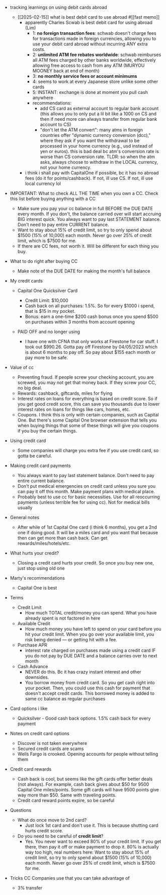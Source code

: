   * tracking learnings on using debit cards abroad
    * [[2025-02-15]] what is best debit card to use abroad #[[fast memo]]
      * apparently Charles Scwab is best debit card for using abroad (Lim)
        * 1: **no foreign transaction fees**: schwab doesn't charge fees for transactions made in foreign currencies, allowing you to use your debit card abroad without incurring ANY extra costs.
        * 2: **unlimited ATM fee rebates worldwide**: schwab reimburses all ATM fees charged by other banks worldwide, effectively allowing free access to cash from any ATM (MURYOU MOONEY back at end of month)
        * 3: **no monthly service fees or account minimums**
        * 4: seems to work at every Japanese store unlike some other cards
        * 5: INSTANT: exchange is done at moment you pull cash anywhere
        * recommendations:
          * add CS card as external account to regular bank account (this allows you to only put a lil bit like a 1000 on CS and then if need more can always transfer from regular bank account to CS)
          * "don't let the ATM convert": many atms in foreign countries offer "dynamic currency conversion (dcc)," where they ask if you want the withdrawal to be processed in your home currency (e.g., usd instead of yen or euros). this is bad deal bc atm's conversion rate is worse than CS conversion rate. TLDR: so when the atm asks, always choose to withdraw in the LOCAL currency, not your home currency.
      * i think i shall pay with CapitalOne if possible, bc it has no abroad fees (do it for points/cashback). If not, ill use CS. If not, ill use local currency lol
  * IMPORTANT: What to check ALL THE TIME when you own a CC. Check this list before buying anything with a CC
    * Make sure you pay your cc balance in full BEFORE the DUE DATE every month. If you don't, the balance carried over will start accruing BIG interest quick. You always want to pay last STATEMENT balance. Don't need to pay entire CURRENT balance.
    * Want to stay about 15% of credit limit, so try to only spend about $1500 (15% of 10,000) each month. Never go over 25% of credit limit, which is $7500 for me.
    * If there are CC fees, not worth it. Will be different for each thing you buy.
  * What to do right after buying CC
    * Make note of the DUE DATE for making the month's full balance
  * My credit cards
    * Capital One Quicksilver Card
      * Credit Limit: $10,000
      * Cash back on all purchases: 1.5%. So for every $1000 i spend, that is $15 in my pocket. 
      * Bonus: earn a one-time $200 cash bonus once you spend $500 on purchases within 3 months from account opening

    * PAID OFF and no longer using
      * I have one with CFNA that only works at Firestone for car stuff. I took out $990.26. Gotta pay off Firestone by 04/05/2023 which is about 6 months to pay off. So pay about $155 each month or pay more to be safe. 

  * Value of cc
    * Preventing fraud. If people screw your checking account, you are screwed, you may not get that money back. If they screw your CC, no big deal.
    * Rewards: cashback, giftcards, miles for flying
    * Interest rates on loans for everything is based on credit score. So if you get good credit score, this can save you thousands due to lower interest rates on loans for things like cars, homes, etc.
    * Coupons. I think this is only with certain companies, such as Capital One. But there's some Capital One browser extension that tells you when buying things that some of these things will give you coupons if you buy the certain things.
  * Using credit card
    * Some companies will charge you extra fee if you use credit card, so gotta be careful.
  * Making credit card payments
    * You always want to pay last statement balance. Don't need to pay entire current balance. 
    * Don't put medical emergencies on credit card unless you sure you can pay it off this month. Make payment plans with medical place. 
    * Probably best to use cc for basic necessities. Use for all reoccurring payments (unless terrible fee for using cc). Not for medical bills usually
  * General notes

    * After while of 1st Capital One card (i think 6 months), you get a 2nd one if doing good. It will be a miles card and you want that because then can get more than cash back. Can get rewards/miles/hotels/etc. 
  * What hurts your credit?
    * Closing a credit card hurts your credit. So once you buy new one, just stop using old one
  * Marty's recommendations

    * Capital One is best
  * Terms
    * Credit Limit
      * How much TOTAL credit/money you can spend. What you have already spent is not factored in here
    * Available Credit
      * How much money you have left to spend on your card before you hit your credit limit. When you go over your available limit, you risk being denied — or getting hit with a fee.
    * Purchase APR
      * interest rate charged on purchases made using a credit card IF you do not pay by DUE DATE and a balance carries over to next month
    * Cash Advance
      * NEVER do this. Bc it has crazy instant interest and other downsides.
      * You borrow money from credit card. So you get cash right into your pocket. Then, you could use this cash for payment that doesn't accept credit cards. This borrowed money is added to same cc balance as regular purchases
  * Card options i like
    * Quicksilver - Good cash back options. 1.5% cash back for every payment
  * Notes on credit card options
    * Discover is not taken everywhere
    * Secured credit cards are scams
    * Wells Fargo is crooked. Opening accounts for people without telling them
  * Credit card rewards
    * Cash back is cool, but seems like the gift cards offer better deals (not always). For example, cash back gives about $50 for 9500 Capital One miles/points. Some gift cards will have 9500 points give way more than $50. Same with traveling points.
    * Credit card reward points expire, so be careful
  * Questions
    * What do once move to 2nd card?
      * Just lock 1st card and don't use it. This is because shutting card hurts credit score.
    * Do you need to be careful of **credit limit**?
      * Yes. You never want to exceed 80% of your credit limit. If you get there, then pay it off or make payment to drop it. 80% is actually way too high, real numbers here: Want to stay about 15% of credit limit, so try to only spend about $1500 (15% of 10,000) each month. Never go over 25% of credit limit, which is $7500 for me.
  * Tricks CC Companies use that you can take advantage of
    * 3% transfer